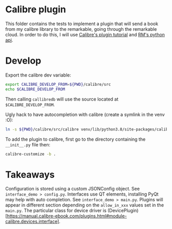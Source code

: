 # Calibre plugin

This folder contains the tests to implement a plugin that will send a book from my calibre library to the remarkable, going through the remarkable cloud.
In order to do this, I will use [Calibre's plugin tutorial](https://manual.calibre-ebook.com/creating_plugins.html#adding-translations-to-your-plugin) and [RM's python api](https://github.com/subutux/rmapy/blob/master/rmapy/document.py).

# Develop

Export the calibre dev variable:
```bash
export CALIBRE_DEVELOP_FROM=${PWD}/calibre/src
echo $CALIBRE_DEVELOP_FROM
```

Then calling `callibredb` will use the source located at `$CALIBRE_DEVELOP_FROM`.

Ugly hack to have autocompletion with calibre (create a symlink in the venv :O):
```bash
ln -s ${PWD}/calibre/src/calibre venv/lib/python3.8/site-packages/calibre
```

To add the plugin to calibre, first go to the directory containing the `__init__.py` file then:
```bash
calibre-customize -b .
```

# Takeaways

Configuration is stored using a custom JSONConfig object. See `interface_demo > config.py`.
Interfaces use QT elements, installing PyQt may help with auto completion. See `interface_demo > main.py`.
Plugins will appear in different section depending on the `allow_in_xxx` values set in the `main.py`.
The particular class for device driver is (DevicePlugin)[https://manual.calibre-ebook.com/plugins.html#module-calibre.devices.interface].